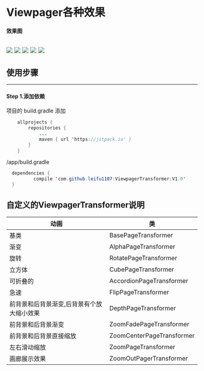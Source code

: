 # Viewpager各种效果

#### 效果图
![](https://github.com/leifu1107/ViewpagerTransformer/raw/master/art/1.gif) 
![](https://github.com/leifu1107/ViewpagerTransformer/raw/master/art/2.gif) 
![](https://github.com/leifu1107/ViewpagerTransformer/raw/master/art/3.gif) 
![](https://github.com/leifu1107/ViewpagerTransformer/raw/master/art/4.gif) 
![](https://github.com/leifu1107/ViewpagerTransformer/raw/master/art/5.gif) 
---------
## 使用步骤
---------

#### Step 1.添加依赖<br>
项目的 build.gradle 添加
```java
	allprojects {
		repositories {
			...
			maven { url 'https://jitpack.io' }
		}
	}
  ```
 /app/build.gradle
  ```java
  	dependencies {
	        compile 'com.github.leifu1107:ViewpagerTransformer:V1.0'
	}
```
## 自定义的ViewpagerTransformer说明
|动画|类	
|---|---|	
|基类| BasePageTransformer	
|渐变| AlphaPageTransformer	
|旋转| RotatePageTransformer
|立方体| CubePageTransformer	
|可折叠的| AccordionPageTransformer	
|急速| FlipPageTransformer
|前背景和后背景渐变,后背景有个放大缩小效果| DepthPageTransformer	
|前背景和后背景渐变| ZoomFadePageTransformer	
|前背景和后背景直接缩放| ZoomCenterPageTransformer
|左右滑动缩放| ZoomPageTransformer
|画廊展示效果| ZoomOutPagerTransformer
 
